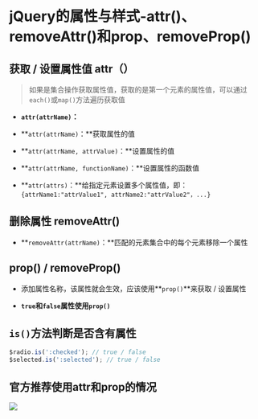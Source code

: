 # jQuery的属性与样式-attr()、removeAttr()和prop、removeProp()

## 获取 / 设置属性值 attr（）

> 如果是集合操作获取属性值，获取的是第一个元素的属性值，可以通过`each()`或`map()`方法遍历获取值
 
* **`attr(attrName)`：**

* **`attr(attrName)`：**获取属性的值

* **`attr(attrName, attrValue)`：**设置属性的值

* **`attr(attrName, functionName)`：**设置属性的函数值

* **`attr(attrs)`：**给指定元素设置多个属性值，即：`{attrName1:"attrValue1", attrName2:"attrValue2"，...}`

## 删除属性 removeAttr()

* **`removeAttr(attrName)`：**匹配的元素集合中的每个元素移除一个属性

## prop() / removeProp()

* 添加属性名称，该属性就会生效，应该使用**`prop()`**来获取 / 设置属性

* **`true`**和**`false`**属性使用**`prop()`**

## `is()`方法判断是否含有属性

```JavaScript
$radio.is(':checked'); // true / false
$selected.is(':selected'); // true / false
```

## 官方推荐使用attr和prop的情况

![](https://i.imgur.com/zqiXDv7.png)